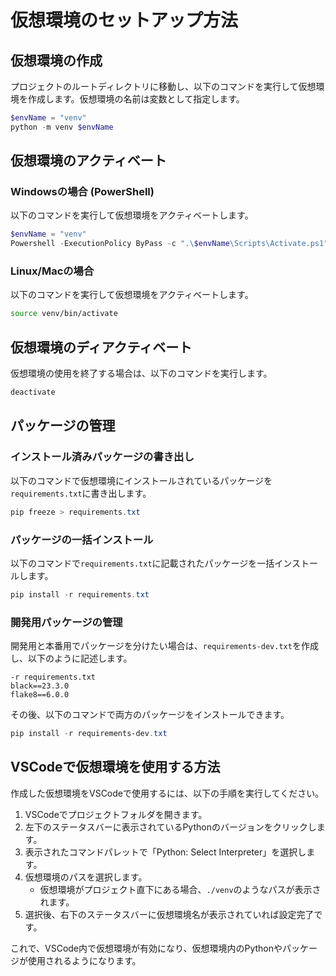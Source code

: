 # 仮想環境のセットアップ方法

## 仮想環境の作成

プロジェクトのルートディレクトリに移動し、以下のコマンドを実行して仮想環境を作成します。仮想環境の名前は変数として指定します。

```powershell
$envName = "venv"
python -m venv $envName
```

## 仮想環境のアクティベート

### Windowsの場合 (PowerShell)
以下のコマンドを実行して仮想環境をアクティベートします。

```powershell
$envName = "venv"
Powershell -ExecutionPolicy ByPass -c ".\$envName\Scripts\Activate.ps1"  
```

### Linux/Macの場合
以下のコマンドを実行して仮想環境をアクティベートします。

```bash
source venv/bin/activate
```

## 仮想環境のディアクティベート
仮想環境の使用を終了する場合は、以下のコマンドを実行します。

```powershell
deactivate
```

## パッケージの管理

### インストール済みパッケージの書き出し
以下のコマンドで仮想環境にインストールされているパッケージを`requirements.txt`に書き出します。

```powershell
pip freeze > requirements.txt
```

### パッケージの一括インストール
以下のコマンドで`requirements.txt`に記載されたパッケージを一括インストールします。

```powershell
pip install -r requirements.txt
```

### 開発用パッケージの管理
開発用と本番用でパッケージを分けたい場合は、`requirements-dev.txt`を作成し、以下のように記述します。

```text
-r requirements.txt
black==23.3.0
flake8==6.0.0
```

その後、以下のコマンドで両方のパッケージをインストールできます。

```powershell
pip install -r requirements-dev.txt
```

## VSCodeで仮想環境を使用する方法

作成した仮想環境をVSCodeで使用するには、以下の手順を実行してください。

1. VSCodeでプロジェクトフォルダを開きます。
2. 左下のステータスバーに表示されているPythonのバージョンをクリックします。
3. 表示されたコマンドパレットで「Python: Select Interpreter」を選択します。
4. 仮想環境のパスを選択します。
   - 仮想環境がプロジェクト直下にある場合、`./venv`のようなパスが表示されます。
5. 選択後、右下のステータスバーに仮想環境名が表示されていれば設定完了です。

これで、VSCode内で仮想環境が有効になり、仮想環境内のPythonやパッケージが使用されるようになります。
